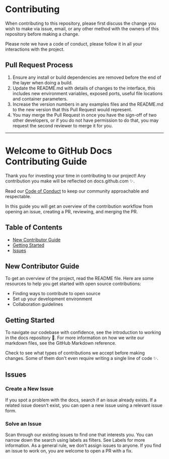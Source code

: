 # Contributing

When contributing to this repository, please first discuss the change you wish to make via issue, email, or any other method with the owners of this repository before making a change.

Please note we have a code of conduct, please follow it in all your interactions with the project.

## Pull Request Process

1. Ensure any install or build dependencies are removed before the end of the layer when doing a build.
2. Update the README.md with details of changes to the interface, this includes new environment variables, exposed ports, useful file locations and container parameters.
3. Increase the version numbers in any examples files and the README.md to the new version that this Pull Request would represent.
4. You may merge the Pull Request in once you have the sign-off of two other developers, or if you do not have permission to do that, you may request the second reviewer to merge it for you.

---

# Welcome to GitHub Docs Contributing Guide

Thank you for investing your time in contributing to our project! Any contribution you make will be reflected on docs.github.com ✨.

Read our [Code of Conduct](#code-of-conduct) to keep our community approachable and respectable.

In this guide you will get an overview of the contribution workflow from opening an issue, creating a PR, reviewing, and merging the PR.

## Table of Contents

- [New Contributor Guide](#new-contributor-guide)
- [Getting Started](#getting-started)
- [Issues](#issues)

## New Contributor Guide

To get an overview of the project, read the README file. Here are some resources to help you get started with open source contributions:

- Finding ways to contribute to open source
- Set up your development environment
- Collaboration guidelines

## Getting Started

To navigate our codebase with confidence, see the introduction to working in the docs repository 🎊. For more information on how we write our markdown files, see the GitHub Markdown reference.

Check to see what types of contributions we accept before making changes. Some of them don't even require writing a single line of code ✨.

## Issues

### Create a New Issue

If you spot a problem with the docs, search if an issue already exists. If a related issue doesn't exist, you can open a new issue using a relevant issue form.

### Solve an Issue

Scan through our existing issues to find one that interests you. You can narrow down the search using labels as filters. See Labels for more information. As a general rule, we don’t assign issues to anyone. If you find an issue to work on, you are welcome to open a PR with a fix.

